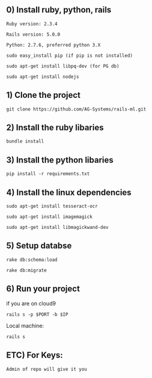 ## 0) Install ruby, python, rails

    Ruby version: 2.3.4
    
    Rails version: 5.0.0
    
    Python: 2.7.6, preferred python 3.X
    
    sudo easy_install pip (if pip is not installed)
    
    sudo apt-get install libpq-dev (for PG db)
    
    sudo apt-get install nodejs

## 1) Clone the project

`git clone https://github.com/AG-Systems/rails-ml.git`

## 2) Install the ruby libaries

`bundle install`

## 3) Install the python libaries 

`pip install -r requirements.txt`

## 4) Install the linux dependencies

`sudo apt-get install tesseract-ocr`

`sudo apt-get install imagemagick`

`sudo apt-get install libmagickwand-dev`

## 5) Setup databse

`rake db:schema:load`

`rake db:migrate`

## 6) Run your project

if you are on cloud9

`rails s -p $PORT -b $IP`

Local machine: 

`rails s`

## ETC) For Keys:

    Admin of repo will give it you
